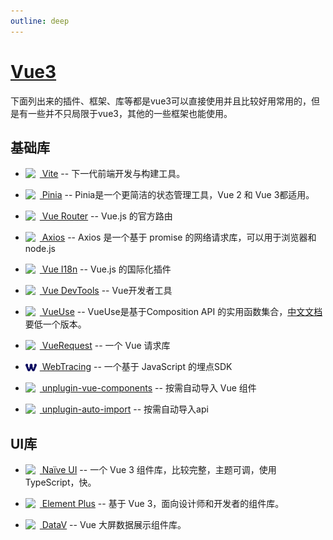 ```yaml
---
outline: deep
---
```


# [Vue3](https://cn.vuejs.org/)
下面列出来的插件、框架、库等都是vue3可以直接使用并且比较好用常用的，但是有一些并不只局限于vue3，其他的一些框架也能使用。

## 基础库

- [<img class="icon" src="https://www.vitejs.net/logo.svg"> Vite](https://www.vitejs.net/) -- 下一代前端开发与构建工具。

- [<img class="icon" src="https://pinia.vuejs.org/logo.svg"> Pinia](https://pinia.vuejs.org/) -- Pinia是一个更简洁的状态管理工具，Vue 2 和 Vue 3都适用。

- [<img class="icon" src="https://router.vuejs.org/logo.svg"> Vue Router](https://router.vuejs.org/) -- Vue.js 的官方路由

- [<img class="icon" src="https://axios-http.com/assets/favicon.ico"> Axios](https://axios-http.com/zh/) -- Axios 是一个基于 promise 的网络请求库，可以用于浏览器和 node.js

- [<img class="icon" src="https://vue-i18n.intlify.dev/vue-i18n-logo.svg"> Vue I18n](https://vue-i18n.intlify.dev/) -- Vue.js 的国际化插件

- [<img class="icon" src="https://devtools-next.vuejs.org/logo.svg"> Vue DevTools](https://devtools-next.vuejs.org/) -- Vue开发者工具

- [<img class="icon" src="https://www.vueusejs.com/favicon.svg"> VueUse](https://vueuse.org/) -- VueUse是基于Composition API 的实用函数集合，[中文文档](https://www.vueusejs.com/)要低一个版本。

- [<img class="icon" src="https://www.attojs.com/logo@100px.png"> VueRequest](https://www.attojs.com/) -- 一个 Vue 请求库

- [<img class="icon" src="https://raw.githubusercontent.com/M-cheng-web/image-provider/main/web-tracing/logo.7k1jidnhjr40.svg"> WebTracing](https://m-cheng-web.github.io/web-tracing/) -- 一个基于 JavaScript 的埋点SDK

- [<img class="icon" src="/img/github.png"> unplugin-vue-components](https://github.com/unplugin/unplugin-vue-components#readme) -- 按需自动导入 Vue 组件

- [<img class="icon" src="/img/github.png"> unplugin-auto-import](https://github.com/unplugin/unplugin-auto-import#readme) -- 按需自动导入api

## UI库
- [<img class="icon" src="https://www.naiveui.com/assets/naivelogo-BdDVTUmz.svg"> Naïve UI](https://www.naiveui.com/zh-CN/dark) -- 一个 Vue 3 组件库，比较完整，主题可调，使用 TypeScript，快。

- [<img class="icon" src="https://element-plus.org/images/element-plus-logo-small.svg"> Element Plus](https://element-plus.org/zh-CN/#/zh-CN) -- 基于 Vue 3，面向设计师和开发者的组件库。

- [<img class="icon" src="http://datav.jiaminghi.com/favicon.ico"> DataV](https://datav-vue3.jiaminghi.com/) -- Vue 大屏数据展示组件库。

<style setup>
.icon {
	width: 18px;
	display: inline-block;
	margin: 0px 5px -2px 0;
}
</style>

